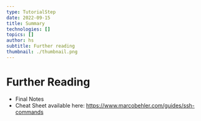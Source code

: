 ```yaml
---
type: TutorialStep
date: 2022-09-15
title: Summary
technologies: []
topics: []
author: hs
subtitle: Further reading
thumbnail: ./thumbnail.png
---
```


# Further Reading

* Final Notes
* Cheat Sheet available here: https://www.marcobehler.com/guides/ssh-commands